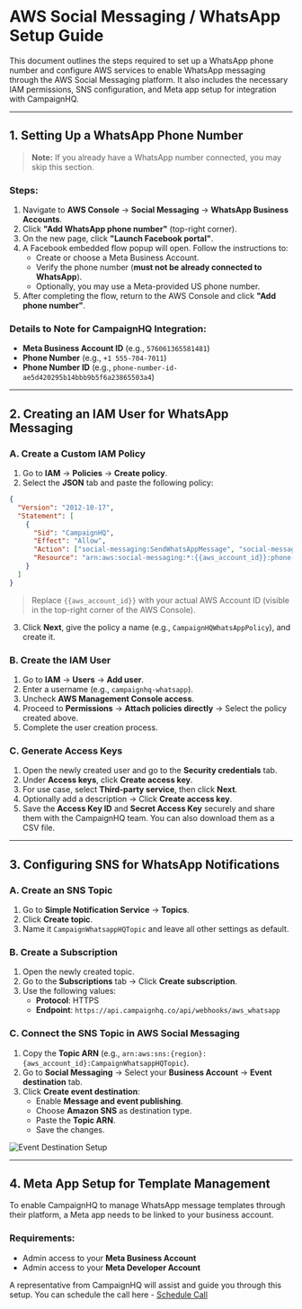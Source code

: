 
# AWS Social Messaging / WhatsApp Setup Guide

This document outlines the steps required to set up a WhatsApp phone number and configure AWS services to enable WhatsApp messaging through the AWS Social Messaging platform. It also includes the necessary IAM permissions, SNS configuration, and Meta app setup for integration with CampaignHQ.

---

## 1. Setting Up a WhatsApp Phone Number

> **Note:** If you already have a WhatsApp number connected, you may skip this section.

### Steps:

1. Navigate to **AWS Console** → **Social Messaging** → **WhatsApp Business Accounts**.
2. Click **"Add WhatsApp phone number"** (top-right corner).
3. On the new page, click **"Launch Facebook portal"**.
4. A Facebook embedded flow popup will open. Follow the instructions to:
   - Create or choose a Meta Business Account.
   - Verify the phone number (**must not be already connected to WhatsApp**).
   - Optionally, you may use a Meta-provided US phone number.
5. After completing the flow, return to the AWS Console and click **"Add phone number"**.

### Details to Note for CampaignHQ Integration:

- **Meta Business Account ID** (e.g., `576061365581481`)
- **Phone Number** (e.g., `+1 555-704-7011`)
- **Phone Number ID** (e.g., `phone-number-id-ae5d420295b14bbb9b5f6a23865503a4`)

---

## 2. Creating an IAM User for WhatsApp Messaging

### A. Create a Custom IAM Policy

1. Go to **IAM** → **Policies** → **Create policy**.
2. Select the **JSON** tab and paste the following policy:

```json
{
  "Version": "2012-10-17",
  "Statement": [
    {
      "Sid": "CampaignHQ",
      "Effect": "Allow",
      "Action": ["social-messaging:SendWhatsAppMessage", "social-messaging:ListLinkedWhatsAppBusinessAccounts"],
      "Resource": "arn:aws:social-messaging:*:{{aws_account_id}}:phone-number-id/*"
    }
  ]
}
```

> Replace `{{aws_account_id}}` with your actual AWS Account ID (visible in the top-right corner of the AWS Console).

3. Click **Next**, give the policy a name (e.g., `CampaignHQWhatsAppPolicy`), and create it.

### B. Create the IAM User

1. Go to **IAM** → **Users** → **Add user**.
2. Enter a username (e.g., `campaignhq-whatsapp`).
3. Uncheck **AWS Management Console access**.
4. Proceed to **Permissions** → **Attach policies directly** → Select the policy created above.
5. Complete the user creation process.

### C. Generate Access Keys

1. Open the newly created user and go to the **Security credentials** tab.
2. Under **Access keys**, click **Create access key**.
3. For use case, select **Third-party service**, then click **Next**.
4. Optionally add a description → Click **Create access key**.
5. Save the **Access Key ID** and **Secret Access Key** securely and share them with the CampaignHQ team. You can also download them as a CSV file.

---

## 3. Configuring SNS for WhatsApp Notifications

### A. Create an SNS Topic

1. Go to **Simple Notification Service** → **Topics**.
2. Click **Create topic**.
3. Name it `CampaignWhatsappHQTopic` and leave all other settings as default.

### B. Create a Subscription

1. Open the newly created topic.
2. Go to the **Subscriptions** tab → Click **Create subscription**.
3. Use the following values:
   - **Protocol**: HTTPS  
   - **Endpoint**: `https://api.campaignhq.co/api/webhooks/aws_whatsapp`

### C. Connect the SNS Topic in AWS Social Messaging

1. Copy the **Topic ARN** (e.g., `arn:aws:sns:{region}:{aws_account_id}:CampaignWhatsappHQTopic`).
2. Go to **Social Messaging** → Select your **Business Account** → **Event destination** tab.
3. Click **Create event destination**:
   - Enable **Message and event publishing**.
   - Choose **Amazon SNS** as destination type.
   - Paste the **Topic ARN**.
   - Save the changes.
  
![Event Destination Setup](https://drive.google.com/uc?export=view&id=1I-2zAo7i4oS5NAPcL2uombOXLKYagnzI)

---

## 4. Meta App Setup for Template Management

To enable CampaignHQ to manage WhatsApp message templates through their platform, a Meta app needs to be linked to your business account.

### Requirements:

- Admin access to your **Meta Business Account**
- Admin access to your **Meta Developer Account**

A representative from CampaignHQ will assist and guide you through this setup. You can schedule the call here - [Schedule Call](https://www.campaignhq.co/schedule-demo/)
